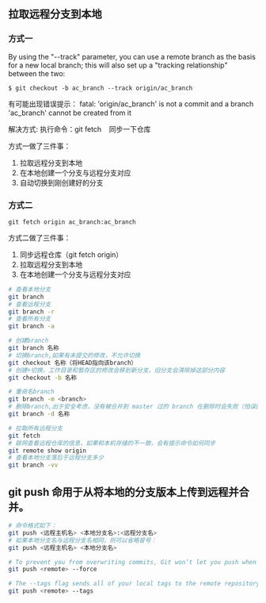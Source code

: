 ## 拉取远程分支到本地
### 方式一
By using the "--track" parameter, you can use a remote branch as the basis for a new local branch;
this will also set up a "tracking relationship" between the two:
```
$ git checkout -b ac_branch --track origin/ac_branch  
```
有可能出现错误提示：
fatal: 'origin/ac_branch' is not a commit and a branch 'ac_branch' cannot be created from it

解决方式:
执行命令：git fetch    同步一下仓库

方式一做了三件事：
1. 拉取远程分支到本地
2. 在本地创建一个分支与远程分支对应
3. 自动切换到刚创建好的分支

### 方式二
```
git fetch origin ac_branch:ac_branch
```

方式二做了三件事：
1. 同步远程仓库（git fetch origin）
2. 拉取远程分支到本地
3. 在本地创建一个分支与远程分支对应


```sh
# 查看本地分支
git branch  
# 查看远程分支
git branch -r  
# 查看所有分支
git branch -a  

# 创建branch 
git branch 名称
# 切换branch,如果有未提交的修改，不允许切换
git checkout 名称（将HEAD指向该branch）
# 创建+切换，工作目录和暂存区的修改会移到新分支，旧分支会清除掉这部分内容
git checkout -b 名称

# 重命名branch 
git branch -m <branch>
# 删除branch,出于安全考虑，没有被合并到 master 过的 branch 在删除时会失败（怕误删未完成branch）把-d换成-D可以强制删除
git branch -d 名称
```

```sh
# 拉取所有远程分支
git fetch   
# 联网查看远程仓库的信息，如果和本机存储的不一致，会有提示命令如何同步
git remote show origin 
# 查看本地分支落后于远程分支多少
git branch -vv  
```

## git push 命用于从将本地的分支版本上传到远程并合并。
```sh
# 命令格式如下：
git push <远程主机名> <本地分支名>:<远程分支名>
# 如果本地分支名与远程分支名相同，则可以省略冒号：
git push <远程主机名> <本地分支名>

# To prevent you from overwriting commits, Git won’t let you push when it results in a non-fast-forward merge in the destination repository
git push <remote> --force

# The --tags flag sends all of your local tags to the remote repository
git push <remote> --tags
```
